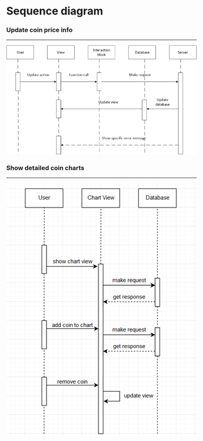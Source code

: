 # Sequence diagram

### Update coin price info
---
![](https://github.com/AndreiGlinka830501/TRTPO2/blob/main/sequence/UpdateSeq.png)

### Show detailed coin charts
---
![](https://github.com/AndreiGlinka830501/TRTPO2/blob/main/sequence/chartViewSeq.PNG)
